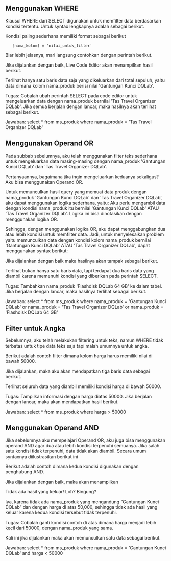 ## Menggunakan WHERE

Klausul WHERE dari SELECT digunakan untuk memfilter data berdasarkan kondisi tertentu. Untuk syntax lengkapnya adalah sebagai berikut.

Kondisi paling sederhana memiliki format sebagai berikut

       [nama_kolom] = 'nilai_untuk_filter'

Biar lebih jelasnya, mari langsung contohkan dengan perintah berikut.

Jika dijalankan dengan baik, Live Code Editor akan menampilkan hasil berikut.

Terlihat hanya satu baris data saja yang dikeluarkan dari total sepuluh, yaitu data dimana kolom nama_produk berisi nilai 'Gantungan Kunci DQLab'.

Tugas:
Cobalah ubah perintah SELECT pada code editor untuk mengeluarkan data dengan nama_produk bernilai 'Tas Travel Organizer DQLab'. Jika semua berjalan dengan lancar, maka hasilnya akan terlihat sebagai berikut.

Jawaban:
select \* from ms_produk where nama_produk = 'Tas Travel Organizer DQLab'

## Menggunakan Operand OR

Pada subbab sebelumnya, aku telah menggunakan filter teks sederhana untuk mengeluarkan data masing-masing dengan nama_produk 'Gantungan Kunci DQLab' dan 'Tas Travel Organizer DQLab'.

Pertanyaannya, bagaimana jika ingin mengeluarkan keduanya sekaligus? Aku bisa menggunakan Operand OR.

Untuk memunculkan hasil query yang memuat data produk dengan nama_produk 'Gantungan Kunci DQLab' dan 'Tas Travel Organizer DQLab', aku dapat menggunakan logika sederhana, yaitu: Aku perlu mengambil data dengan kondisi nama_produk itu bernilai 'Gantungan Kunci DQLab' ATAU 'Tas Travel Organizer DQLab'. Logika ini bisa dinotasikan dengan menggunakan logika OR.

Sehingga, dengan menggunakan logika OR, aku dapat menggabungkan dua atau lebih kondisi untuk memfilter data. Jadi, untuk menyelesaikan problem yaitu memunculkan data dengan kondisi kolom nama_produk bernilai 'Gantungan Kunci DQLab' ATAU 'Tas Travel Organizer DQLab', dapat menggunakan syntax berikut:

Jika dijalankan dengan baik maka hasilnya akan tampak sebagai berikut.

Terlihat bukan hanya satu baris data, tapi terdapat dua baris data yang diambil karena memenuhi kondisi yang diberikan pada perintah SELECT.

Tugas:
Tambahkan nama_produk 'Flashdisk DQLab 64 GB' ke dalam tabel. Jika berjalan dengan lancar, maka hasilnya terlihat sebagai berikut.

Jawaban:
select \* from ms_produk where nama_produk = 'Gantungan Kunci DQLab' or nama_produk = 'Tas Travel Organizer DQLab' or nama_produk = 'Flashdisk DQLab 64 GB'

## Filter untuk Angka

Sebelumnya, aku telah melakukan filtering untuk teks, namun WHERE tidak terbatas untuk tipe data teks saja tapi malah umumnya untuk angka.

Berikut adalah contoh filter dimana kolom harga harus memiliki nilai di bawah 50000.

Jika dijalankan, maka aku akan mendapatkan tiga baris data sebagai berikut.

Terlihat seluruh data yang diambil memiliki kondisi harga di bawah 50000.

Tugas:
Tampilkan informasi dengan harga diatas 50000. Jika berjalan dengan lancar, maka akan mendapatkan hasil berikut.

Jawaban:
select \* from ms_produk where harga > 50000

## Menggunakan Operand AND

Jika sebelumnya aku mempelajari Operand OR, aku juga bisa menggunakan operand AND agar dua atau lebih kondisi terpenuhi semuanya. Jika salah satu kondisi tidak terpenuhi, data tidak akan diambil. Secara umum syntaxnya diilustrasikan berikut ini

Berikut adalah contoh dimana kedua kondisi digunakan dengan penghubung AND.

Jika dijalankan dengan baik, maka akan menampilkan

Tidak ada hasil yang keluar! Loh? Bingung?

Iya, karena tidak ada nama_produk yang mengandung “Gantungan Kunci DQLab” dan dengan harga di atas 50,000, sehingga tidak ada hasil yang keluar karena kedua kondisi tersebut tidak terpenuhi.

Tugas:
Cobalah ganti kondisi contoh di atas dimana harga menjadi lebih kecil dari 50000, dengan nama_produk yang sama.

Kali ini jika dijalankan maka akan memunculkan satu data sebagai berikut.

Jawaban:
select \* from ms_produk where nama_produk = 'Gantungan Kunci DQLab' and harga < 50000
